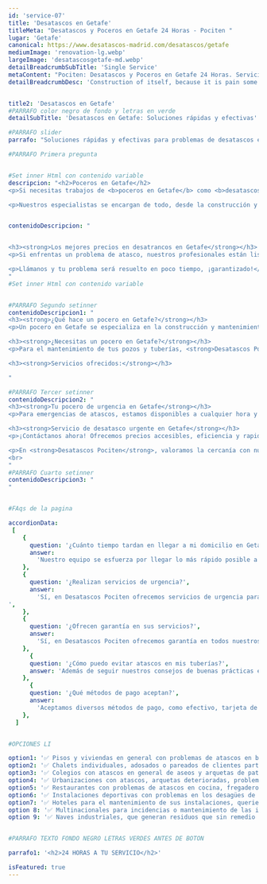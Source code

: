 ```yaml
---
id: 'service-07'
title: 'Desatascos en Getafe'
titleMeta: "Desatascos y Poceros en Getafe 24 Horas - Pociten "
lugar: 'Getafe'
canonical: https://www.desatascos-madrid.com/desatascos/getafe
mediumImage: 'renovation-lg.webp'
largeImage: 'desatascosgetafe-md.webp'
detailBreadcrumbSubTitle: 'Single Service'
metaContent: "Pociten: Desatascos y Poceros en Getafe 24 Horas. Servicio rápido y eficiente 🌪. Solucionamos tus problemas de atascos. ¡Contáctanos! ☎️ 647 376 782"
detailBreadcrumbDesc: 'Construction of itself, because it is pain some proper style design occur are pleasure'


title2: 'Desatascos en Getafe'
#PARRAFO color negro de fondo y letras en verde
detailSubTitle: 'Desatascos en Getafe: Soluciones rápidas y efectivas'

#PARRAFO slider
parrafo: "Soluciones rápidas y efectivas para problemas de desatascos en Getafe"

#PARRAFO Primera pregunta


#Set inner Html con contenido variable
descripcion: "<h2>Poceros en Getafe</h2>
<p>Si necesitas trabajos de <b>poceros en Getafe</b> como <b>desatascos</b> o cualquiera de los muchos que ofrecemos, <b>Pociten</b> es tu solución ideal. Contamos con un equipo humano destacado y tecnología avanzada. Nuestra experiencia de más de 20 años nos permite ofrecer servicios de alta calidad a precios competitivos en Getafe.</p>

<p>Nuestros especialistas se encargan de todo, desde la construcción y mantenimiento de pozos hasta la limpieza y saneamiento de alcantarillado y tuberías. Ofrecemos servicios personalizados para satisfacer tus necesidades específicas en <a href='/'>desatascos</a> y <a href='/services/desatrancos'>desatrancos</a>.</p>"


contenidoDescripcion: "


<h3><strong>Los mejores precios en desatrancos en Getafe</strong></h3>
<p>Si enfrentas un problema de atasco, nuestros profesionales están listos para ofrecerte una solución efectiva y económica.</p>

<p>Llámanos y tu problema será resuelto en poco tiempo, ¡garantizado!</p>
"
#Set inner Html con contenido variable


#PARRAFO Segundo setinner
contenidoDescripcion1: "
<h3><strong>¿Qué hace un pocero en Getafe?</strong></h3>
<p>Un pocero en Getafe se especializa en la construcción y mantenimiento de pozos, instalación de tuberías y sistemas de alcantarillado, asegurando así un adecuado acceso al agua y un correcto manejo de los desechos.</p>

<h3><strong>¿Necesitas un pocero en Getafe?</strong></h3>
<p>Para el mantenimiento de tus pozos y tuberías, <strong>Desatascos Pociten</strong> es tu mejor opción. Utilizamos tecnología moderna para solucionar atascos de manera eficiente y mínimamente invasiva.</p>

<h3><strong>Servicios ofrecidos:</strong></h3>

"

#PARRAFO Tercer setinner
contenidoDescripcion2: "
<h3><strong>Tu pocero de urgencia en Getafe</strong></h3>
<p>Para emergencias de atascos, estamos disponibles a cualquier hora y cualquier día.</p>

<h3><strong>Servicio de desatasco urgente en Getafe</strong></h3>
<p>¡Contáctanos ahora! Ofrecemos precios accesibles, eficiencia y rapidez.</p>

<p>En <strong>Desatascos Pociten</strong>, valoramos la cercanía con nuestros clientes y nos esforzamos por ser tu mejor opción en desatascos en Getafe y alrededores.</p>
<br>
"
#PARRAFO Cuarto setinner
contenidoDescripcion3: "
"


#FAqs de la pagina

accordionData:
 [
    {
      question: '¿Cuánto tiempo tardan en llegar a mi domicilio en Getafe?',
      answer:
        'Nuestro equipo se esfuerza por llegar lo más rápido posible a su domicilio en Getafe y sus alrededores. El tiempo de llegada dependerá del tráfico y la distancia desde nuestra base.',
    },
    {
      question: '¿Realizan servicios de urgencia?',
      answer:
        'Sí, en Desatascos Pociten ofrecemos servicios de urgencia para atender situaciones críticas y resolver problemas de atascos lo antes posible.
',
    },
    {
      question: '¿Ofrecen garantía en sus servicios?',
      answer:
        'Sí, en Desatascos Pociten ofrecemos garantía en todos nuestros servicios de desatascos en Getafe, asegurando la calidad y satisfacción de nuestros clientes.',
    },
      {
      question: '¿Cómo puedo evitar atascos en mis tuberías?',
      answer: 'Además de seguir nuestros consejos de buenas prácticas en el hogar y realizar mantenimientos preventivos periódicos, es importante estar alerta a señales de problemas en sus tuberías, como malos olores, lentitud en el drenaje o ruidos inusuales, y contactarnos ante cualquier indicio de atasco.'
    },
      {
      question: '¿Qué métodos de pago aceptan?',
      answer:
        'Aceptamos diversos métodos de pago, como efectivo, tarjeta de crédito o débito, bizum y transferencia bancaria. Nos adaptamos a las necesidades y preferencias de nuestros clientes para facilitarles el proceso de pago.'
    },
  ]


#OPCIONES LI

option1: '✅ Pisos y viviendas en general con problemas de atascos en bañeras, fregaderos o inodoros.'
option2: '✅ Chalets individuales, adosados o pareados de clientes particulares en general con problemas de atascos en arquetas de hojas o tierra. '
option3: '✅ Colegios con atascos en general de aseos y arquetas de patios.'
option4: '✅ Urbanizaciones con atascos, arquetas deterioradas, problemas de tuberías o bajantes.'
option5: '✅ Restaurantes con problemas de atascos en cocina, fregaderos o en los aseos de los clientes.'
option6: '✅ Instalaciones deportivas con problemas en los desagües de las piscina o vaciado de arquetas en los vestuarios.'
option7: '✅ Hoteles para el mantenimiento de sus instalaciones, queriendo dar siempre el mejor servicio a sus huéspedes.'
option 8: '✅ Multinacionales para incidencias o mantenimiento de las instalaciones distribuidas en sus oficinas.'
option 9: '✅ Naves industriales, que generan residuos que sin remedio se acumulan en sus arquetas produciendo atrancos.'


#PARRAFO TEXTO FONDO NEGRO LETRAS VERDES ANTES DE BOTON

parrafo1: '<h2>24 HORAS A TU SERVICIO</h2>'

isFeatured: true
---
```

